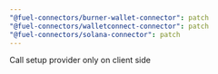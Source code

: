 ```yaml
---
"@fuel-connectors/burner-wallet-connector": patch
"@fuel-connectors/walletconnect-connector": patch
"@fuel-connectors/solana-connector": patch
---
```


Call setup provider only on client side
